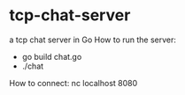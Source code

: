 # tcp-chat-server
a tcp chat server in Go
How to run the server:
+ go build chat.go
+ ./chat

How to connect: nc localhost 8080

